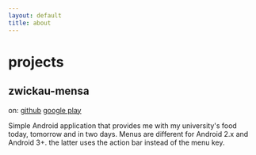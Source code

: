 ```yaml
---
layout: default
title: about
---
```


projects
========

zwickau-mensa
-------------
on: [github](https://play.google.com/store/apps/details?id=net.mabako.zwickau.mensa) [google play](https://github.com/mabako/zwickau-mensa)

Simple Android application that provides me with my university's food today,
tomorrow and in two days. Menus are different for Android 2.x and Android 3+.
the latter uses the action bar instead of the menu key.
